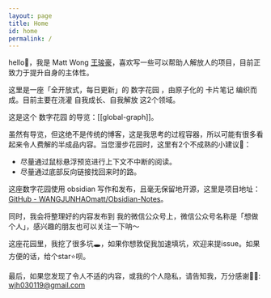 ```yaml
---
layout: page
title: Home
id: home
permalink: /
---
```


hello👋，我是 Matt Wong [王骏豪](About)，喜欢写一些可以帮助人解放人的项目，目前正致力于提升自身的主体性。

这里是一座「全开放式，每日更新」的 数字花园 ，由原子化的 卡片笔记 编织而成。目前主要在浇灌 自我成长、自我解放 这2个领域。

这是这个 数字花园 的导览：[[global-graph]]。

虽然有导览，但这绝不是传统的博客，这是我思考的过程容器，所以可能有很多看起来令人费解的半成品内容。当您漫步花园时，这里有2个不成熟的小建议💁：

- 尽量通过鼠标悬浮预览进行上下文不中断的阅读。
- 尽量通过底部反向链接找回来时的路。

这座数字花园使用 obsidian 写作和发布，且毫无保留地开源，这里是项目地址：[GitHub - WANGJUNHAOmatt/Obsidian-Notes](https://github.com/WANGJUNHAOmatt/Obsidian-Notes)。

同时，我会将整理好的内容发布到 我的微信公众号上，微信公众号名称是「想做个人」，感兴趣的朋友也可以关注一下呐～

这座花园里，我挖了很多坑🕳，如果你想敦促我加速填坑，欢迎来提issue。如果方便的话，给个star⭐️呗。

最后，如果您发现了令人不适的内容，或我的个人隐私，请告知我，万分感谢🦀🦀: wjh030119@gmail.com

